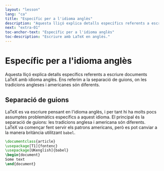 ```yaml
---
layout: "lesson"
lang: "ca"
title: "Específic per a l'idioma anglès"
description: "Aquesta lliçó explica detalls específics referents a escriure documents LaTeX amb idioma anglès. Ens referim a la separació de guions, on les tradicions angleses i americanes són diferents."
next: "extra-01"
toc-anchor-text: "Específic per a l'idioma anglès"
toc-description: "Escriure amb LaTeX en anglès."
---
```


# Específic per a l'idioma anglès

<span
  class="summary">Aquesta lliçó explica detalls específics referents a escriure documents LaTeX amb idioma anglès. Ens referim a la separació de guions, on les tradicions angleses i americanes són diferents.</span>

## Separació de guions

LaTeX es va escriure pensant en l'idioma anglès, i per tant hi ha molts pocs assumptes problemàtics específics a aquest idioma. El principal és la separació de guions: les tradicions anglesa i americana són diferents. LaTeX va començar fent servir els patrons americans, però es pot canviar a la manera britància utilitzant `babel`.

```latex
\documentclass{article}
\usepackage[T1]{fontenc}
\usepackage[UKenglish]{babel}
\begin{document}
Some text
\end{document}
```
